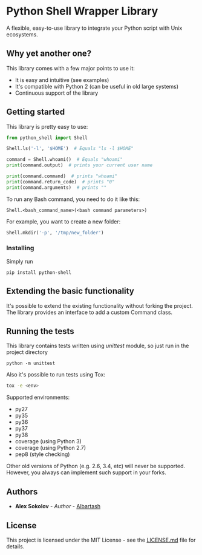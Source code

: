 # Python Shell Wrapper Library

A flexible, easy-to-use library to integrate your Python script with Unix ecosystems.

## Why yet another one?

This library comes with a few major points to use it:

* It is easy and intuitive (see examples)
* It's compatible with Python 2 (can be useful in old large systems)
* Continuous support of the library

## Getting started

This library is pretty easy to use:

```python
from python_shell import Shell

Shell.ls('-l', '$HOME')  # Equals "ls -l $HOME"

command = Shell.whoami()  # Equals "whoami"
print(command.output)  # prints your current user name

print(command.command)  # prints "whoami"
print(command.return_code)  # prints "0"
print(command.arguments)  # prints ""

```

To run any Bash command, you need to do it like this:
```
Shell.<bash_command_name>(<bash command parameters>)
```

For example, you want to create a new folder:
```python
Shell.mkdir('-p', '/tmp/new_folder')
```

### Installing

Simply run

```
pip install python-shell
```

## Extending the basic functionality

It's possible to extend the existing functionality without forking the project.
The library provides an interface to add a custom Command class.

## Running the tests

This library contains tests written using *unittest* module, so just run in the project directory

```
python -m unittest
```

Also it's possible to run tests using Tox:

```bash
tox -e <env>
```

Supported environments:

- py27
- py35
- py36
- py37
- py38
- coverage (using Python 3)
- coverage (using Python 2.7)
- pep8 (style checking)

Other old versions of Python (e.g. 2.6, 3.4, etc) will never be supported. However, you always can implement such support in your forks.

## Authors

* **Alex Sokolov** - *Author* - [Albartash](https://github.com/AlBartash)

## License

This project is licensed under the MIT License - see the [LICENSE.md](LICENSE.md) file for details.
